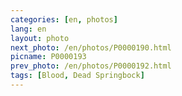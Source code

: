 ```yaml
---
categories: [en, photos]
lang: en
layout: photo
next_photo: /en/photos/P0000190.html
picname: P0000193
prev_photo: /en/photos/P0000192.html
tags: [Blood, Dead Springbock]
---
```


